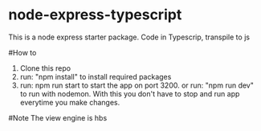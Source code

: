 # node-express-typescript
This is a node express starter package. 
Code in Typescrip, transpile to js

#How to
1. Clone this repo
2. run: "npm install" to install required packages 
3. run: npm run start to start the app on port 3200.
or run: "npm run dev" to run with nodemon. With this you don't have to stop and run app everytime you make changes.

#Note
The view engine is hbs

